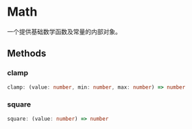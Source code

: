 <!--
 * @Author: haifeng.lu haifeng.lu@ly.com
 * @Date: 2022-12-21 10:42:44
 * @LastEditors: luhaifeng666
 * @LastEditTime: 2023-02-23 10:58:54
 * @Description: 
-->
# Math

一个提供基础数学函数及常量的内部对象。

## Methods

### clamp

```ts
clamp: (value: number, min: number, max: number) => number
```

### square

```ts
square: (value: number) => number
```
